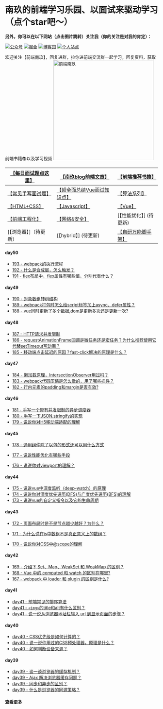 

# 南玖的前端学习乐园、以面试来驱动学习（点个star吧～）

**另外，你可以在以下网站（点击图片跳转）关注我（你的关注是对我的肯定）：**

[![公众号](https://img.shields.io/badge/%E5%85%AC%E4%BC%97%E5%8F%B7-%E5%89%8D%E7%AB%AF%E5%8D%97%E7%8E%96-brightgre?style=flat-square&logo=WeChat)](https://blog-static.cnblogs.com/files/songyao666/nanjiu.gif) [![掘金](https://img.shields.io/badge/%E6%8E%98%E9%87%91-%E5%8D%97%E7%8E%96-blue?style=flat-square)](https://juejin.cn/user/219558057873005/posts) [![博客园](https://img.shields.io/badge/%E5%8D%9A%E5%AE%A2%E5%9B%AD-%E5%8D%97%E7%8E%96-critical?style=flat-square)](https://www.cnblogs.com/songyao666/) [![个人站点](https://img.shields.io/badge/%E4%B8%AA%E4%BA%BA%E7%AB%99%E7%82%B9-%E5%89%8D%E7%AB%AF%E5%8D%97%E7%8E%96-blueviolet?style=flat-square)](https://bettersong.github.io/)

欢迎关注【前端南玖】，回复进群，拉你进前端交流群一起学习，回复资料，获取前端书籍📚以及学习视频
<img src="https://blog-static.cnblogs.com/files/songyao666/nanjiu.gif?t=2" alt="前端南玖" width="330" align="bottom" />

| [【每日面试题点这里】](<https://github.com/bettersong/interview/blob/master/src/md/1.md>) | [【南玖blog前端文章】](https://juejin.cn/user/219558057873005/posts) | [【前端推荐书籍】](<https://github.com/bettersong/interview/blob/master/书籍.md>) |
| ------------------------------------------------------------ | ------------------------------------------------------------ | ------------------------------------------------------------ |
| [【常见手写面试题】](https://mp.weixin.qq.com/s/gd0UOGiyMZ8tgb-ta728RQ) | [【超全面总结Vue面试知识点】](https://juejin.cn/post/7075130658820980772) | [【算法系列】](https://github.com/bettersong/interview/blob/master/algorithm/algorithm.md) |
| [【HTML+CSS】](https://github.com/bettersong/interview/blob/master/md/html+css/index.md) | [【Javascript】](https://github.com/bettersong/interview/blob/master/md/JavaScript/index.md) | [【Vue】](https://github.com/bettersong/interview/blob/master/md/vue/index.md) |
| [【前端工程化】](https://github.com/bettersong/interview/blob/master/md/%E5%89%8D%E7%AB%AF%E5%B7%A5%E7%A8%8B%E5%8C%96/index.md) | [【网络&安全】](https://github.com/bettersong/interview/blob/master/md/%E7%BD%91%E7%BB%9C%26%E5%AE%89%E5%85%A8/index.md) | [【性能优化】]  (待更新)                                     |
| [【浏览器】]（待更新）                                       | [【hybrid】]  (待更新)                                       | [【自研万能脚手架】](https://github.com/bettersong/songyao-cli) |

#### day50

- [193 - webpack的执行流程](https://github.com/bettersong/interview/issues/193) 
- [192 - 什么是合成层，怎么触发？](https://github.com/bettersong/interview/issues/192)
- [191 - flex布局中，flex属性有哪些值，分别代表什么？](https://github.com/bettersong/interview/issues/191) 

#### day49

- [190 - 对象数组转树结构](https://github.com/bettersong/interview/issues/190)
- [189 - webpack打包时怎么给script标签加上async、defer属性？](https://github.com/bettersong/interview/issues/189)
- [188 - vue同时更新了多个数据,dom是更新多次还是更新一次?](https://github.com/bettersong/interview/issues/188)

#### day48

- [187 - HTTP请求并发限制](https://github.com/bettersong/interview/issues/187)
- [186 - requestAnimationFrame回调是微任务还是宏任务？为什么推荐使用它代替setTimeout写动画？](https://github.com/bettersong/interview/issues/186)
- [185 - 移动端点击延迟的原因？fast-click解决的原理是什么？](https://github.com/bettersong/interview/issues/185)

#### day47

- [184 - 懒加载原理，IntersectionObserver用过吗？](https://github.com/bettersong/interview/issues/184)
- [183 - webpack代码压缩是怎么做的，用了哪些插件？](https://github.com/bettersong/interview/issues/183)
- [182 - 行内元素的padding和margin是否有效?](https://github.com/bettersong/interview/issues/182)

#### day46

- [181 - 手写一个带有并发限制的异步调度器](https://github.com/bettersong/interview/issues/181)
- [180 - 手写一下JSON.stringify的实现](https://github.com/bettersong/interview/issues/180) 
- [179 - 说说你对H5移动端适配的理解](https://github.com/bettersong/interview/issues/179)

#### day45

- [178 - 通用组件除了以包的形式还可以用什么方式](https://github.com/bettersong/interview/issues/178)
- [177 - 说说性能优化有哪些手段](https://github.com/bettersong/interview/issues/177)

- [176 - 说说你对viewport的理解？](https://github.com/bettersong/interview/issues/176)

#### day44

- [175 - 说说vue中深度监听（deep-watch）的原理](https://github.com/bettersong/interview/issues/175)
- [174 - 说说你对深度优先遍历(DFS)与广度优先遍历(BFS)的理解](https://github.com/bettersong/interview/issues/174)
- [173 - 说说vue的自定义指令以及它的生命周期](https://github.com/bettersong/interview/issues/173)

#### day43

- [172 - 页面布局时是不是节点越少越好？为什么？](https://github.com/bettersong/interview/issues/172)
- [171 - 为什么说在js中数组不是真正意义上的数组？](https://github.com/bettersong/interview/issues/171)

- [170 - 说说你对CSS中@scope的理解](https://github.com/bettersong/interview/issues/170)

#### day42

- [169 - 介绍下 Set、Map、WeakSet 和 WeakMap 的区别？](https://github.com/bettersong/interview/issues/169)
- [168 - Vue 中的 computed 和 watch 的区别在哪里? ](https://github.com/bettersong/interview/issues/168)
- [167 - webpack 中 loader 和 plugin 的区别是什么?](https://github.com/bettersong/interview/issues/167)

#### day41

- [day41 - 前端常见的排序算法 ](https://github.com/bettersong/interview/issues/164)
- [day41 - `<img>`的title和alt有什么区别？](https://github.com/bettersong/interview/issues/165)
- [day41 - 说一说从浏览器地址栏输入 url 到显示页面的步骤？](https://github.com/bettersong/interview/issues/166)

#### day40

- [day40 - CSS优先级是如何计算的？](https://github.com/bettersong/interview/issues/163)
- [day40 - 说一说你用过的CSS预处理器，原理是什么？](https://github.com/bettersong/interview/issues/162)
- [day40 - 如何判断设备来源？](https://github.com/bettersong/interview/issues/161)

#### day39

- [day39 - 谈一谈浏览器的缓存机制？](https://github.com/bettersong/interview/issues/157)
- [day39 - Ajax 解决浏览器缓存问题？](https://github.com/bettersong/interview/issues/158)
- [day39 - 同步和异步的区别？](https://github.com/bettersong/interview/issues/159)
- [day39 - 什么是浏览器的同源策略？](https://github.com/bettersong/interview/issues/160)

#### [查看更多](<https://github.com/bettersong/interview/blob/master/src/md/2.md>)

